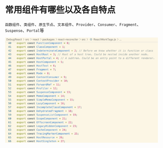 # 常用组件有哪些以及各自特点

`函数组件`、`类组件`、`原生节点`、`文本组件`、`Provider`、`Consumer`、`Fragment`、`Suspense`、`Portal`等

![](<../.gitbook/assets/image (5).png>)
